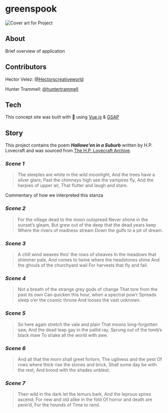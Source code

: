 # greenspook
![Cover art for Project]()
## About
Brief overview of application

## Contributors
Hector Velez: [@Hectorscreativeworld](https://github.com/Hectorscreativeworld) 

Hunter Trammell: [@huntertrammell](https://github.com/huntertrammell)

## Tech
This concept site was built with 💚 using [Vue.js](https://vuejs.org) &amp; [GSAP](https://greensock.com) 

## Story
This project contains the poem ***Hallowe’en in a Suburb*** written by H.P. Lovecraft and was sourced from [The H.P. Lovecraft Archive](https://www.hplovecraft.com/).

### *Scene 1*
>The steeples are white in the wild moonlight,
     And the trees have a silver glare;
Past the chimneys high see the vampires fly,
     And the harpies of upper air,
     That flutter and laugh and stare.

Commentary of how we interpreted this stanza
### *Scene 2*
>For the village dead to the moon outspread
     Never shone in the sunset’s gleam,
But grew out of the deep that the dead years keep
     Where the rivers of madness stream
     Down the gulfs to a pit of dream.
### *Scene 3*
>A chill wind weaves thro’ the rows of sheaves
     In the meadows that shimmer pale,
And comes to twine where the headstones shine
     And the ghouls of the churchyard wail
     For harvests that fly and fail.
### *Scene 4*
>Not a breath of the strange grey gods of change
     That tore from the past its own
Can quicken this hour, when a spectral pow’r
     Spreads sleep o’er the cosmic throne
     And looses the vast unknown.
### *Scene 5*
>So here again stretch the vale and plain
     That moons long-forgotten saw,
And the dead leap gay in the pallid ray,
     Sprung out of the tomb’s black maw
     To shake all the world with awe.
### *Scene 6*
>And all that the morn shall greet forlorn,
     The ugliness and the pest
Of rows where thick rise the stones and brick,
     Shall some day be with the rest,
     And brood with the shades unblest.
### *Scene 7*
>Then wild in the dark let the lemurs bark,
     And the leprous spires ascend;
For new and old alike in the fold
     Of horror and death are penn’d,
     For the hounds of Time to rend.
